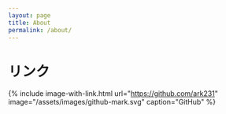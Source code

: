 ```yaml
---
layout: page
title: About
permalink: /about/
---
```


# リンク
{% include image-with-link.html url="https://github.com/ark231" image="/assets/images/github-mark.svg" caption="GitHub" %}
